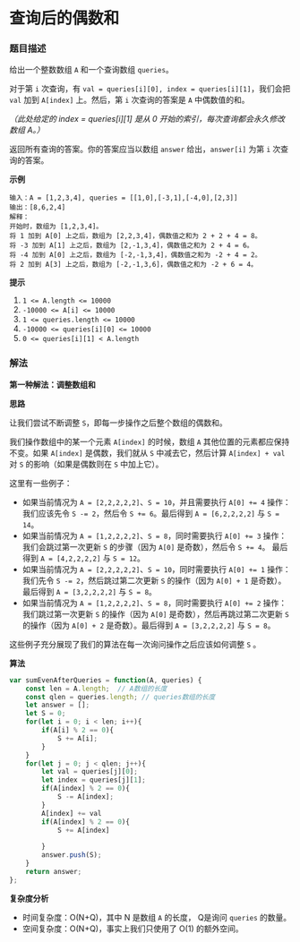 # 查询后的偶数和

### 题目描述

给出一个整数数组 `A` 和一个查询数组 `queries`。

对于第 `i` 次查询，有 `val = queries[i][0], index = queries[i][1]`，我们会把 `val` 加到 `A[index]` 上。然后，第 `i` 次查询的答案是 `A` 中偶数值的和。

*（此处给定的 index = queries[i][1] 是从 0 开始的索引，每次查询都会永久修改数组 A。）*

返回所有查询的答案。你的答案应当以数组 `answer` 给出，`answer[i]` 为第 `i` 次查询的答案。

**示例**

```
输入：A = [1,2,3,4], queries = [[1,0],[-3,1],[-4,0],[2,3]]
输出：[8,6,2,4]
解释：
开始时，数组为 [1,2,3,4]。
将 1 加到 A[0] 上之后，数组为 [2,2,3,4]，偶数值之和为 2 + 2 + 4 = 8。
将 -3 加到 A[1] 上之后，数组为 [2,-1,3,4]，偶数值之和为 2 + 4 = 6。
将 -4 加到 A[0] 上之后，数组为 [-2,-1,3,4]，偶数值之和为 -2 + 4 = 2。
将 2 加到 A[3] 上之后，数组为 [-2,-1,3,6]，偶数值之和为 -2 + 6 = 4。
```

**提示**

1. `1 <= A.length <= 10000`
2. `-10000 <= A[i] <= 10000`
3. `1 <= queries.length <= 10000`
4. `-10000 <= queries[i][0] <= 10000`
5. `0 <= queries[i][1] < A.length`

### 解法

**第一种解法：调整数组和**

**思路**

让我们尝试不断调整 `S`，即每一步操作之后整个数组的偶数和。

我们操作数组中的某一个元素 `A[index]` 的时候，数组 `A` 其他位置的元素都应保持不变。如果 `A[index]` 是偶数，我们就从 `S` 中减去它，然后计算 `A[index] + val` 对 `S` 的影响（如果是偶数则在 `S` 中加上它）。

这里有一些例子：

- 如果当前情况为 `A = [2,2,2,2,2]`、`S = 10`，并且需要执行 `A[0] += 4` 操作：我们应该先令 `S -= 2`，然后令 `S += 6`。最后得到 `A = [6,2,2,2,2]` 与 `S = 14`。
- 如果当前情况为 `A = [1,2,2,2,2]`、`S = 8`，同时需要执行 `A[0] += 3` 操作：我们会跳过第一次更新 `S` 的步骤（因为 `A[0]` 是奇数），然后令 `S += 4`。 最后得到 `A = [4,2,2,2,2]` 与 `S = 12`。
- 如果当前情况为 `A = [2,2,2,2,2]`、`S = 10`，同时需要执行 `A[0] += 1` 操作：我们先令 `S -= 2`，然后跳过第二次更新 `S` 的操作（因为 `A[0] + 1` 是奇数）。最后得到 `A = [3,2,2,2,2]` 与 `S = 8`。
- 如果当前情况为 `A = [1,2,2,2,2]`、`S = 8`，同时需要执行 `A[0] += 2` 操作：我们跳过第一次更新 `S` 的操作（因为 `A[0]` 是奇数），然后再跳过第二次更新 `S` 的操作（因为 `A[0] + 2` 是奇数）。最后得到 `A = [3,2,2,2,2]` 与 `S = 8`。

这些例子充分展现了我们的算法在每一次询问操作之后应该如何调整 `S` 。

**算法**

```javascript
var sumEvenAfterQueries = function(A, queries) {
    const len = A.length;  // A数组的长度
    const qlen = queries.length; // queries数组的长度
    let answer = [];
    let S = 0;
    for(let i = 0; i < len; i++){
        if(A[i] % 2 == 0){
            S += A[i];
        }
    }
    for(let j = 0; j < qlen; j++){
        let val = queries[j][0];
        let index = queries[j][1];
        if(A[index] % 2 == 0){
            S -= A[index];
        }
        A[index] += val 
        if(A[index] % 2 == 0){
            S += A[index]
            
        }
        answer.push(S);
    }
    return answer;
};
```

**复杂度分析**

- 时间复杂度：O(N+Q)，其中 N 是数组 `A` 的长度， Q是询问 `queries` 的数量。
- 空间复杂度：O(N+Q)，事实上我们只使用了 O(1) 的额外空间。